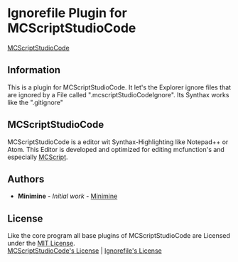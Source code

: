 # Ignorefile Plugin for MCScriptStudioCode
[MCScriptStudioCode](https://github.com/miniminelp/mcscriptStudioCode)
## Information
This is a plugin for MCScriptStudioCode. It let's the Explorer ignore files that are ignored by a File called ".mcscriptStudioCodeIgnore". Its Synthax works like the ".gitignore"

## MCScriptStudioCode
MCScriptStudioCode is a editor wit Synthax-Highlighting like Notepad++ or Atom. This Editor is developed and optimized for editing mcfunction's and especially [MCScript](https://github.com/stevertus/mcscript).

## Authors
 - **Minimine** - *Initial work* - [Minimine](https://github.com/MinimineLP)

## License
Like the core program all base plugins of MCScriptStudioCode are Licensed under the [MIT License](https://github.com/MinimineLP/mcscriptStudioCode/blob/master/plugins/ignorefile/LICENSE).
<br/>
[MCScriptStudioCode's License](https://github.com/MinimineLP/mcscriptStudioCode/blob/master/LICENSE) | [Ignorefile's License](https://github.com/MinimineLP/mcscriptStudioCode/blob/master/plugins/ignorefile/LICENSE)
